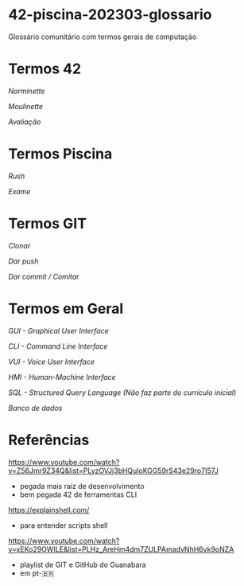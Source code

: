 # 42-piscina-202303-glossario
Glossário comunitário com termos gerais de computação

# Termos 42
*Norminette* 

*Moulinette*

*Avaliação*


# Termos Piscina
*Rush*

*Exame*



# Termos GIT

*Clonar*

*Dar push*

*Dar commit / Comitar*


# Termos em Geral

*GUI - Graphical User Interface*

*CLI - Command Line Interface*

*VUI - Voice User Interface*

*HMI - Human-Machine Interface*

*SQL - Structured Query Language (Não faz parte do currículo inicial)*

*Banco de dados*

# Referências

https://www.youtube.com/watch?v=Z56Jmr9Z34Q&list=PLyzOVJj3bHQuloKGG59rS43e29ro7I57J
- pegada mais raiz de desenvolvimento
- bem pegada 42 de ferramentas CLI

https://explainshell.com/
- para entender scripts shell

https://www.youtube.com/watch?v=xEKo29OWILE&list=PLHz_AreHm4dm7ZULPAmadvNhH6vk9oNZA
- playlist de GIT e GitHub do Guanabara
- em pt-🇧🇷

